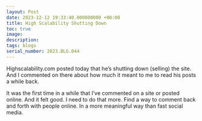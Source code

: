 ```yaml
---
layout: Post
date: 2023-12-12 19:33:40.000000000 +00:00
title: High Scalability Shutting Down
toc: true
image:
description:
tags: blogs
serial_number: 2023.BLG.044
---
```

Highscalability\.com posted today that he’s shutting down \(selling\) the site.
And I commented on there about how much it meant to me to read his posts a while back\. 

It was the first time in a while that I’ve commented on a site or posted online\. And it felt good\. I need to do that more\. Find a way to comment back and forth with people online\. In a more meaningful way than fast social media\.
